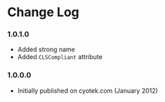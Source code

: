 Change Log
==========

### 1.0.1.0
* Added strong name
* Added `CLSCompliant` attribute

### 1.0.0.0
* Initially published on cyotek.com (January 2012)
